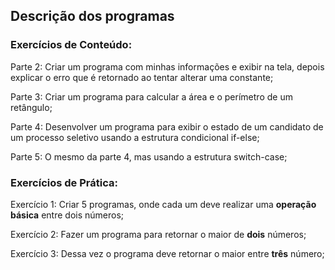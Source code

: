 ## Descrição dos programas

### Exercícios de Conteúdo:

Parte 2: Criar um programa com minhas informações e exibir na tela, depois explicar o erro que é retornado ao tentar alterar uma constante;

Parte 3: Criar um programa para calcular a área e o perímetro de um retângulo;

Parte 4: Desenvolver um programa para exibir o estado de um candidato de um processo seletivo usando a estrutura condicional if-else;

Parte 5: O mesmo da parte 4, mas usando a estrutura switch-case;

### Exercícios de Prática:

Exercício 1: Criar 5 programas, onde cada um deve realizar uma __operação básica__ entre dois números;

Exercício 2: Fazer um programa para retornar o maior de __dois__ números;

Exercício 3: Dessa vez o programa deve retornar o maior entre __três__ número;


